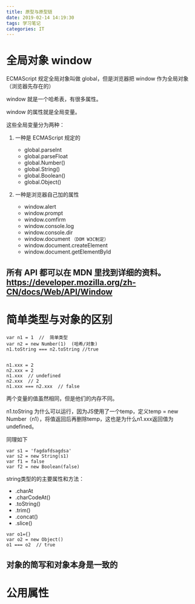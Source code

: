 ```yaml
---
title: 原型与原型链
date: 2019-02-14 14:19:30
tags: 学习笔记
categories: IT 
---
```

# 全局对象 window
ECMAScript 规定全局对象叫做 global，但是浏览器把 window 作为全局对象（浏览器先存在的）

window 就是一个哈希表，有很多属性。

window 的属性就是全局变量。

这些全局变量分为两种：

1. 一种是 ECMAScript 规定的

    * global.parseInt
    * global.parseFloat
    * global.Number()
    * global.String()
    * global.Boolean()
    * global.Object()

2. 一种是浏览器自己加的属性

    * window.alert
    * window.prompt
    * window.comfirm
    * window.console.log
    * window.console.dir
    * window.document `（DOM W3C制定）`
    * window.document.createElement
    * window.document.getElementById

所有 API 都可以在 MDN 里找到详细的资料。https://developer.mozilla.org/zh-CN/docs/Web/API/Window
---

# 简单类型与对象的区别
```
var n1 = 1  //  简单类型
var n2 = new Number(1)  (哈希/对象)
n1.toString === n2.toString //true


n1.xxx = 2
n2.xxx = 2
n1.xxx  // undefined
n2.xxx  // 2
n1.xxx === n2.xxx  // false

```
两个变量的值虽然相同，但是他们的内存不同。

n1.toString 为什么可以运行，因为JS使用了一个temp，定义temp = new Number（n1），将值返回后再删除temp，这也是为什么n1.xxx返回值为undefined。

同理如下
```
var s1 = 'fagdafdsagdsa'
var s2 = new String(s1)
var f1 = false
var f2 = new Boolean(false)
```
string类型的的主要属性和方法：
* .charAt
* .charCodeAt()
* .toString()
* .trim()
* .concat()
* .slice()

```
var o1={}
var o2 = new Object()
o1 === o2  // true
```
对象的简写和对象本身是一致的
---

# 公用属性
